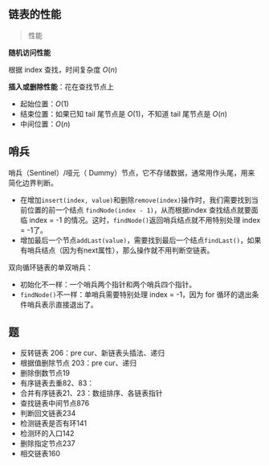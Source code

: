 ## 链表的性能

> 性能

**随机访问性能**

根据 index 查找，时间复杂度 $O(n)$

**插入或删除性能**：花在查找节点上

* 起始位置：$O(1)$
* 结束位置：如果已知 tail 尾节点是 $O(1)$，不知道 tail 尾节点是 $O(n)$
* 中间位置：$O(n)$

## 哨兵

哨兵（Sentinel）/哑元（ Dummy）节点，它不存储数据，通常用作头尾，用来简化边界判断。
- 在增加`insert(index, value)`和删除`remove(index)`操作时，我们需要找到当前位置的前一个结点 `findNode(index - 1)`，从而根据index 查找结点就要面临 index = -1 的情况。这时，`findNode()`返回哨兵结点就不用特别处理 index = -1了。
- 增加最后一个节点`addLast(value)`，需要找到最后一个结点`findLast()`，如果有哨兵结点（因为有next属性），那么操作就不用判断空链表。

双向循环链表的单双哨兵：
- 初始化不一样：一个哨兵两个指针和两个哨兵四个指针。
- `findNode()`不一样：单哨兵需要特别处理 index = -1，因为 for 循环的退出条件哨兵表示直接退出了。

## 题

- 反转链表 206：pre cur、新链表头插法、递归
- 根据值删除节点 203：pre cur、递归
- 删除倒数节点19
- 有序链表去重82、83：
- 合并有序链表21、23：数组排序、各链表指针
- 查找链表中间节点876
- 判断回文链表234
- 检测链表是否有环141
- 检测环的入口142
- 删除指定节点237
- 相交链表160